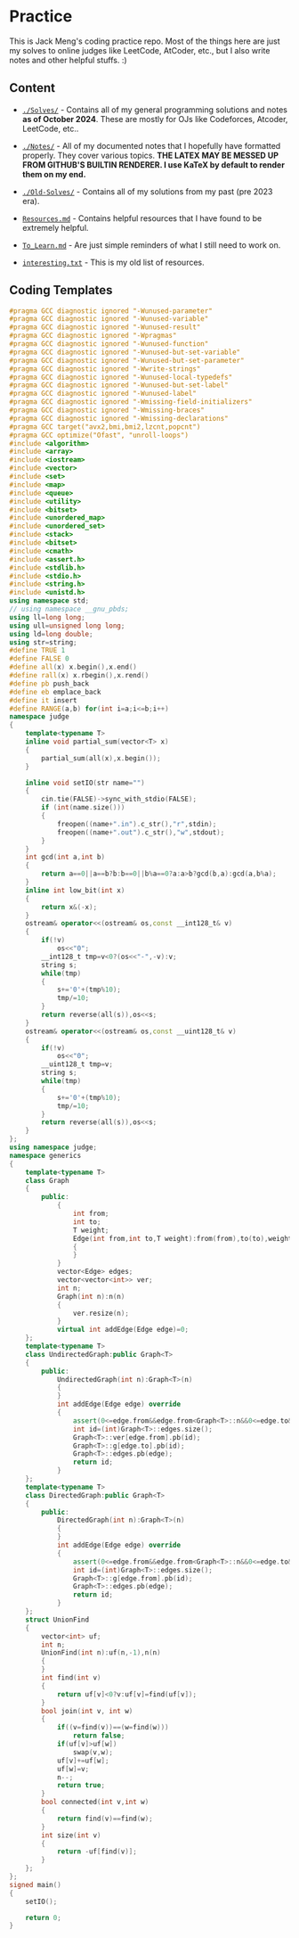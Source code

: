 # Practice

This is Jack Meng's coding practice repo. Most of the things here are just my solves to online judges like LeetCode, AtCoder, etc., but I also write notes and other helpful stuffs.
:)

## Content

* [`./Solves/`](./Solves/) - Contains all of my general programming solutions and notes **as of October 2024**. These are mostly for OJs like Codeforces, Atcoder, LeetCode, etc..

* [`./Notes/`](./Notes/) - All of my documented notes that I hopefully have formatted properly. They cover various topics. **THE LATEX MAY BE MESSED UP FROM GITHUB'S BUILTIN RENDERER. I use KaTeX by default to render them on my end.**

* [`./Old-Solves/`](./Old-Solves/) - Contains all of my solutions from my past (pre 2023 era).

* [`Resources.md`](./Resources.md) - Contains helpful resources that I have found to be extremely helpful.

* [`To_Learn.md`](./To_Learn.md) - Are just simple reminders of what I still need to work on.

* [`interesting.txt`](./interesting.txt) - This is my old list of resources.

## Coding Templates

```cxx
#pragma GCC diagnostic ignored "-Wunused-parameter"
#pragma GCC diagnostic ignored "-Wunused-variable"
#pragma GCC diagnostic ignored "-Wunused-result"
#pragma GCC diagnostic ignored "-Wpragmas"
#pragma GCC diagnostic ignored "-Wunused-function"
#pragma GCC diagnostic ignored "-Wunused-but-set-variable"
#pragma GCC diagnostic ignored "-Wunused-but-set-parameter"
#pragma GCC diagnostic ignored "-Wwrite-strings"
#pragma GCC diagnostic ignored "-Wunused-local-typedefs"
#pragma GCC diagnostic ignored "-Wunused-but-set-label"
#pragma GCC diagnostic ignored "-Wunused-label"
#pragma GCC diagnostic ignored "-Wmissing-field-initializers"
#pragma GCC diagnostic ignored "-Wmissing-braces"
#pragma GCC diagnostic ignored "-Wmissing-declarations"
#pragma GCC target("avx2,bmi,bmi2,lzcnt,popcnt")
#pragma GCC optimize("Ofast", "unroll-loops")
#include <algorithm>
#include <array>
#include <iostream>
#include <vector>
#include <set>
#include <map>
#include <queue>
#include <utility>
#include <bitset>
#include <unordered_map>
#include <unordered_set>
#include <stack>
#include <bitset>
#include <cmath>
#include <assert.h>
#include <stdlib.h>
#include <stdio.h>
#include <string.h>
#include <unistd.h>
using namespace std;
// using namespace __gnu_pbds;
using ll=long long;
using ull=unsigned long long;
using ld=long double;
using str=string;
#define TRUE 1
#define FALSE 0
#define all(x) x.begin(),x.end()
#define rall(x) x.rbegin(),x.rend()
#define pb push_back
#define eb emplace_back
#define it insert
#define RANGE(a,b) for(int i=a;i<=b;i++)
namespace judge
{
    template<typename T>
    inline void partial_sum(vector<T> x)
    {
        partial_sum(all(x),x.begin());
    }

    inline void setIO(str name="") 
    {
        cin.tie(FALSE)->sync_with_stdio(FALSE);
        if (int(name.size())) 
        {
            freopen((name+".in").c_str(),"r",stdin); 
            freopen((name+".out").c_str(),"w",stdout);
        }
    }
    int gcd(int a,int b)
    {
        return a==0||a==b?b:b==0||b%a==0?a:a>b?gcd(b,a):gcd(a,b%a);
    }
    inline int low_bit(int x)
    {
        return x&(-x);
    }
    ostream& operator<<(ostream& os,const __int128_t& v) 
    {
        if(!v) 
            os<<"0";
        __int128_t tmp=v<0?(os<<"-",-v):v;
        string s;
        while(tmp) 
        {
            s+='0'+(tmp%10);
            tmp/=10;
        }
        return reverse(all(s)),os<<s;
    }
    ostream& operator<<(ostream& os,const __uint128_t& v) 
    {
        if(!v) 
            os<<"0";
        __uint128_t tmp=v;
        string s;
        while(tmp)
        {
            s+='0'+(tmp%10);
            tmp/=10;
        }
        return reverse(all(s)),os<<s;
    }
};
using namespace judge;
namespace generics 
{
    template<typename T>
    class Graph 
    {
        public:
            {
                int from;
                int to;
                T weight;
                Edge(int from,int to,T weight):from(from),to(to),weight(weight)
                {
                }
            }
            vector<Edge> edges;
            vector<vector<int>> ver;
            int n;
            Graph(int n):n(n)
            {
                ver.resize(n);
            }
            virtual int addEdge(Edge edge)=0;
    };
    template<typename T>
    class UndirectedGraph:public Graph<T> 
    {
        public:
            UndirectedGraph(int n):Graph<T>(n)
            {
            }
            int addEdge(Edge edge) override
            {
                assert(0<=edge.from&&edge.from<Graph<T>::n&&0<=edge.to&&edge.to<Graph<T>::n);
                int id=(int)Graph<T>::edges.size();
                Graph<T>::ver[edge.from].pb(id);
                Graph<T>::g[edge.to].pb(id);
                Graph<T>::edges.pb(edge);
                return id;
            }
    };
    template<typename T>
    class DirectedGraph:public Graph<T>
    {
        public:
            DirectedGraph(int n):Graph<T>(n)
            {
            }
            int addEdge(Edge edge) override
            {
                assert(0<=edge.from&&edge.from<Graph<T>::n&&0<=edge.to&&edge.to<Graph<T>::n);
                int id=(int)Graph<T>::edges.size();
                Graph<T>::g[edge.from].pb(id);
                Graph<T>::edges.pb(edge);
                return id;
            }
    };
    struct UnionFind 
    {
        vector<int> uf;
        int n;
        UnionFind(int n):uf(n,-1),n(n)
        {
        }
        int find(int v)
        {
            return uf[v]<0?v:uf[v]=find(uf[v]);
        }
        bool join(int v, int w) 
        {
            if((v=find(v))==(w=find(w))) 
                return false;
            if(uf[v]>uf[w]) 
                swap(v,w);
            uf[v]+=uf[w];
            uf[w]=v;
            n--;
            return true;
        }
        bool connected(int v,int w) 
        {
            return find(v)==find(w);
        }
        int size(int v) 
        {
            return -uf[find(v)];
        }
    };
};
signed main()
{
    setIO();

    return 0;
}
```
